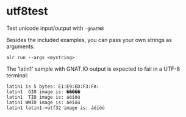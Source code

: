 # utf8test

Test unicode input/output with `-gnatW8`

Besides the included examples, you can pass your own strings as arguments:
```
alr run --args <mystring>
```

The 'latin1' sample with GNAT.IO output is expected to fail in a UTF-8
terminal:

```
latin1 is 5 bytes: E1:E9:ED:F3:FA:
latin1  GIO image is: �����
latin1  TIO image is: áéíóú
latin1 WWIO image is: áéíóú
latin1 latin1->utf32 image is: áéíóú
```
